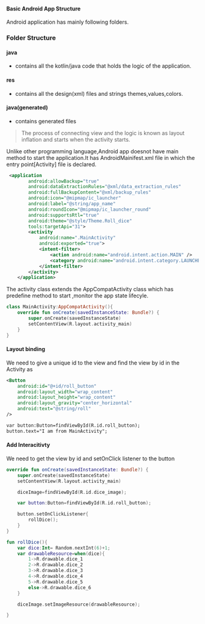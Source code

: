 #### Basic Android App Structure
Android application has mainly following folders.

### Folder Structure

#### java
- contains all the kotlin/java code that holds the logic of the application.

#### res
- contains all the design(xml) files and strings themes,values,colors.

#### java(generated)
- contains generated files

> The process of connecting view and the logic is known as layout inflation and starts when the activity starts.

Unlike other programming language,Android app doesnot have main method to start the application.It has
AndroidMainifest.xml file in which the entry point[Activity] file is declared.
```xml
 <application
        android:allowBackup="true"
        android:dataExtractionRules="@xml/data_extraction_rules"
        android:fullBackupContent="@xml/backup_rules"
        android:icon="@mipmap/ic_launcher"
        android:label="@string/app_name"
        android:roundIcon="@mipmap/ic_launcher_round"
        android:supportsRtl="true"
        android:theme="@style/Theme.Roll_dice"
        tools:targetApi="31">
        <activity
            android:name=".MainActivity"
            android:exported="true">
            <intent-filter>
                <action android:name="android.intent.action.MAIN" />
                <category android:name="android.intent.category.LAUNCHER" />
            </intent-filter>
        </activity>
    </application>
```

The activity class extends the AppCompatActivity class which has predefine method to start ,monitor the app state lifecyle.
```kotlin
class MainActivity:AppCompatActivity(){
    override fun onCreate(savedInstanceState: Bundle?) {
        super.onCreate(savedInstanceState)
        setContentView(R.layout.activity_main)
    }
}
```

#### Layout binding
We need to give a unique id to the view and find the view by id in the Activity as
```xml
<Button
    android:id="@+id/roll_button"
    android:layout_width="wrap_content"
    android:layout_height="wrap_content"
    android:layout_gravity="center_horizontal"
    android:text="@string/roll"
/>

var button:Button=findViewById(R.id.roll_button);
button.text="I am from MainActivity";
```

#### Add Interacitivty
We need to get the view by id and setOnClick listener to the button
```kotlin
override fun onCreate(savedInstanceState: Bundle?) {
    super.onCreate(savedInstanceState)
    setContentView(R.layout.activity_main)

    diceImage=findViewById(R.id.dice_image);

    var button:Button=findViewById(R.id.roll_button);

    button.setOnClickListener{
        rollDice();
    }
}

fun rollDice(){
    var dice:Int= Random.nextInt(6)+1;
    var drawableResource=when(dice){
        1->R.drawable.dice_1
        2->R.drawable.dice_2
        3->R.drawable.dice_3
        4->R.drawable.dice_4
        5->R.drawable.dice_5
        else->R.drawable.dice_6
    }

    diceImage.setImageResource(drawableResource);

}
```